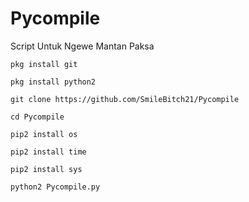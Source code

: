 # Pycompile
Script Untuk Ngewe Mantan Paksa

```pkg install git```

```pkg install python2```

```git clone https://github.com/SmileBitch21/Pycompile```

```cd Pycompile```

```pip2 install os```

```pip2 install time```

```pip2 install sys```

```python2 Pycompile.py```
